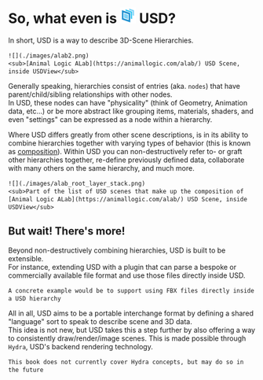 # So, what even is ![](./images/usd_icon_small.png) USD?

In short, USD is a way to describe 3D-Scene Hierarchies.

```admonish example title="Example USD Scene"
![](./images/alab2.png)
<sub>[Animal Logic ALab](https://animallogic.com/alab/) USD Scene, inside USDView</sub>
```

Generally speaking, hierarchies consist of entries (aka. `nodes`) that have parent/child/sibling relationships with other nodes.  
In USD, these nodes can have "physicality" (think of Geometry, Animation data, etc...) or be more abstract like grouping items, materials, shaders, and even "settings" can be expressed as a node within a hierarchy.  

Where USD differs greatly from other scene descriptions, is in its ability to combine hierarchies together with varying types of behavior (this is known as [composition](./basic/composition.md)). Within USD you can non-destructively refer to- or graft other hierarchies together, re-define previously defined data, collaborate with many others on the same hierarchy, and much more.

```admonish example title="Example USD Scene Composition"
![](./images/alab_root_layer_stack.png)  
<sub>Part of the list of USD scenes that make up the composition of [Animal Logic ALab](https://animallogic.com/alab/) USD Scene, inside USDView</sub>
```

## But wait! There's more!

Beyond non-destructively combining hierarchies, USD is built to be extensible.  
For instance, extending USD with a plugin that can parse a bespoke or commercially available file format and use those files directly inside USD. 

```admonish note title=""
A concrete example would be to support using FBX files directly inside a USD hierarchy
```

All in all, USD aims to be a portable interchange format by defining a shared "language" sort to speak to describe scene and 3D data.  
This idea is not new, but USD takes this a step further by also offering a way to consistently draw/render/image scenes. This is made possible through `Hydra`, USD's backend rendering technology.

```admonish warning title=""
This book does not currently cover Hydra concepts, but may do so in the future
```
